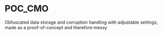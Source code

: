 # POC_CMO
Obfuscated data storage and corruption handling with adjustable settings, made as a proof-of-concept and therefore messy
